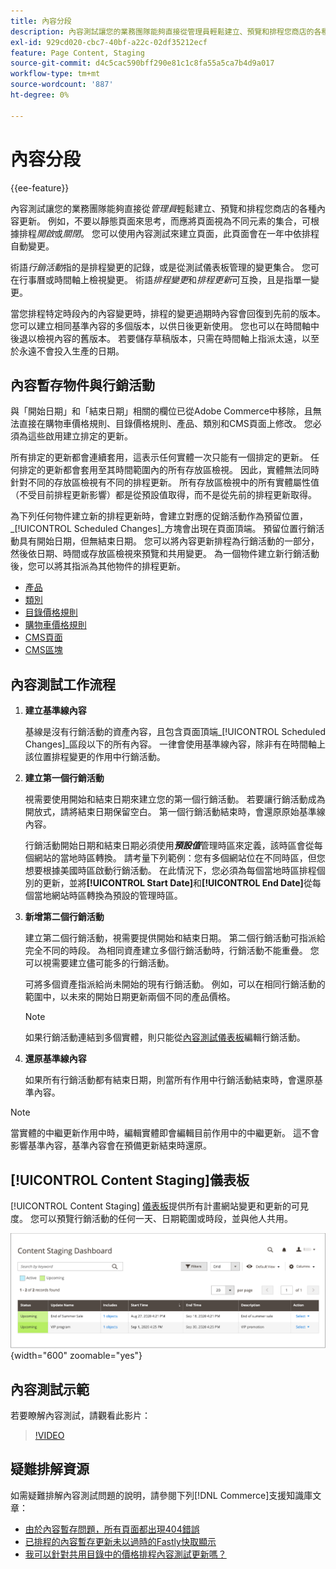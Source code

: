 ```yaml
---
title: 內容分段
description: 內容測試讓您的業務團隊能夠直接從管理員輕鬆建立、預覽和排程您商店的各種內容更新。
exl-id: 929cd020-cbc7-40bf-a22c-02df35212ecf
feature: Page Content, Staging
source-git-commit: d4c5cac590bff290e81c1c8fa55a5ca7b4d9a017
workflow-type: tm+mt
source-wordcount: '887'
ht-degree: 0%

---
```


# 內容分段

{{ee-feature}}

內容測試讓您的業務團隊能夠直接從&#x200B;_管理員_&#x200B;輕鬆建立、預覽和排程您商店的各種內容更新。 例如，不要以靜態頁面來思考，而應將頁面視為不同元素的集合，可根據排程&#x200B;_開啟_&#x200B;或&#x200B;_關閉_。 您可以使用內容測試來建立頁面，此頁面會在一年中依排程自動變更。

術語&#x200B;_行銷活動_&#x200B;指的是排程變更的記錄，或是從測試儀表板管理的變更集合。 您可在行事曆或時間軸上檢視變更。 術語&#x200B;_排程變更_&#x200B;和&#x200B;_排程更新_&#x200B;可互換，且是指單一變更。

當您排程特定時段內的內容變更時，排程的變更過期時內容會回復到先前的版本。 您可以建立相同基準內容的多個版本，以供日後更新使用。 您也可以在時間軸中後退以檢視內容的舊版本。 若要儲存草稿版本，只需在時間軸上指派太遠，以至於永遠不會投入生產的日期。

## 內容暫存物件與行銷活動

與「開始日期」和「結束日期」相關的欄位已從Adobe Commerce中移除，且無法直接在購物車價格規則、目錄價格規則、產品、類別和CMS頁面上修改。 您必須為這些啟用建立排定的更新。

所有排定的更新都會連續套用，這表示任何實體一次只能有一個排定的更新。 任何排定的更新都會套用至其時間範圍內的所有存放區檢視。 因此，實體無法同時針對不同的存放區檢視有不同的排程更新。 所有存放區檢視中的所有實體屬性值（不受目前排程更新影響）都是從預設值取得，而不是從先前的排程更新取得。

為下列任何物件建立新的排程更新時，會建立對應的促銷活動作為預留位置，_[!UICONTROL Scheduled Changes]_方塊會出現在頁面頂端。 預留位置行銷活動具有開始日期，但無結束日期。 您可以將內容更新排程為行銷活動的一部分，然後依日期、時間或存放區檢視來預覽和共用變更。 為一個物件建立新行銷活動後，您可以將其指派為其他物件的排程更新。

- [產品](../catalog/product-scheduled-changes.md)
- [類別](../catalog/category-scheduled-changes.md)
- [目錄價格規則](../merchandising-promotions/price-rule-catalog-scheduled-changes.md)
- [購物車價格規則](../merchandising-promotions/price-rule-cart-scheduled-changes.md)
- [CMS頁面](pages-workspace.md#scheduled-changes)
- [CMS區塊](blocks.md)

## 內容測試工作流程

1. **建立基準線內容**

   基線是沒有行銷活動的資產內容，且包含頁面頂端&#x200B;_[!UICONTROL Scheduled Changes]_區段以下的所有內容。 一律會使用基準線內容，除非有在時間軸上該位置排程變更的作用中行銷活動。

1. **建立第一個行銷活動**

   視需要使用開始和結束日期來建立您的第一個行銷活動。 若要讓行銷活動成為開放式，請將結束日期保留空白。 第一個行銷活動結束時，會還原原始基準線內容。

   行銷活動開始日期和結束日期必須使用&#x200B;**_預設值_**&#x200B;管理時區來定義，該時區會從每個網站的當地時區轉換。 請考量下列範例：您有多個網站位在不同時區，但您想要根據美國時區啟動行銷活動。 在此情況下，您必須為每個當地時區排程個別的更新，並將&#x200B;**[!UICONTROL Start Date]**&#x200B;和&#x200B;**[!UICONTROL End Date]**&#x200B;從每個當地網站時區轉換為預設的管理時區。

1. **新增第二個行銷活動**

   建立第二個行銷活動，視需要提供開始和結束日期。 第二個行銷活動可指派給完全不同的時段。 為相同資產建立多個行銷活動時，行銷活動不能重疊。 您可以視需要建立儘可能多的行銷活動。

   可將多個資產指派給尚未開始的現有行銷活動。 例如，可以在相同行銷活動的範圍中，以未來的開始日期更新兩個不同的產品價格。

   >[!NOTE]
   >
   >如果行銷活動連結到多個實體，則只能從[內容測試儀表板](content-staging-dashboard.md)編輯行銷活動。

1. **還原基準線內容**

   如果所有行銷活動都有結束日期，則當所有作用中行銷活動結束時，會還原基準內容。

>[!NOTE]
>
>當實體的中繼更新作用中時，編輯實體即會編輯目前作用中的中繼更新。 這不會影響基準內容，基準內容會在預備更新結束時還原。

## [!UICONTROL Content Staging]儀表板

[!UICONTROL Content Staging] [儀表板](content-staging-dashboard.md)提供所有計畫網站變更和更新的可見度。 您可以預覽行銷活動的任何一天、日期範圍或時段，並與他人共用。

![中繼儀表板](./assets/content-staging-dashboard-grid.png){width="600" zoomable="yes"}

## 內容測試示範

若要瞭解內容測試，請觀看此影片：

>[!VIDEO](https://video.tv.adobe.com/v/343784?quality=12)

## 疑難排解資源

如需疑難排解內容測試問題的說明，請參閱下列[!DNL Commerce]支援知識庫文章：

- [由於內容暫存問題，所有頁面都出現404錯誤](https://experienceleague.adobe.com/docs/commerce-knowledge-base/kb/troubleshooting/site-down-or-unresponsive/error-404-on-all-pages-due-to-content-staging-issue.html)
- [已排程的內容暫存更新未以過時的Fastly快取顯示](https://experienceleague.adobe.com/docs/commerce-knowledge-base/kb/troubleshooting/miscellaneous/scheduled-content-staging-updates-not-displayed-with-stale-fastly-cache.html)
- [我可以針對共用目錄中的價格排程內容測試更新嗎？](https://experienceleague.adobe.com/docs/commerce-knowledge-base/kb/faq/can-i-schedule-content-staging-updates-for-prices-in-a-shared-catalog.html)
